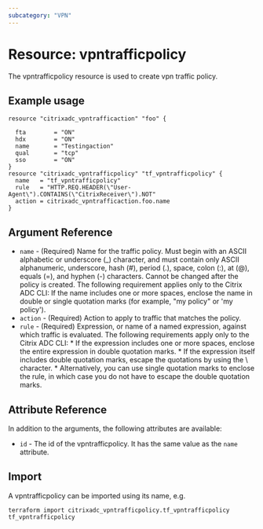 ```yaml
---
subcategory: "VPN"
---
```


# Resource: vpntrafficpolicy

The vpntrafficpolicy resource is used to create vpn traffic policy.


## Example usage

```hcl
resource "citrixadc_vpntrafficaction" "foo" {

  fta        = "ON"
  hdx        = "ON"
  name       = "Testingaction"
  qual       = "tcp"
  sso        = "ON"
}
resource "citrixadc_vpntrafficpolicy" "tf_vpntrafficpolicy" {
  name   = "tf_vpntrafficpolicy"
  rule   = "HTTP.REQ.HEADER(\"User-Agent\").CONTAINS(\"CitrixReceiver\").NOT"
  action = citrixadc_vpntrafficaction.foo.name
}
```


## Argument Reference

* `name` - (Required) Name for the traffic policy. Must begin with an ASCII alphabetic or underscore (_) character, and must contain only ASCII alphanumeric, underscore, hash (#), period (.), space, colon (:), at (@), equals (=), and hyphen (-) characters. Cannot be changed after the policy is created.  The following requirement applies only to the Citrix ADC CLI: If the name includes one or more spaces, enclose the name in double or single quotation marks (for example, "my policy" or 'my policy').
* `action` - (Required) Action to apply to traffic that matches the policy.
* `rule` - (Required) Expression, or name of a named expression, against which traffic is evaluated. The following requirements apply only to the Citrix ADC CLI: * If the expression includes one or more spaces, enclose the entire expression in double quotation marks. * If the expression itself includes double quotation marks, escape the quotations by using the \ character.  * Alternatively, you can use single quotation marks to enclose the rule, in which case you do not have to escape the double quotation marks.


## Attribute Reference

In addition to the arguments, the following attributes are available:

* `id` - The id of the vpntrafficpolicy. It has the same value as the `name` attribute.


## Import

A vpntrafficpolicy can be imported using its name, e.g.

```shell
terraform import citrixadc_vpntrafficpolicy.tf_vpntrafficpolicy tf_vpntrafficpolicy
```
